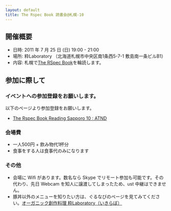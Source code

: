 ```yaml
---
layout: default
title: The Rspec Book 読書会@札幌-10
---
```

## 開催概要

- 日時: 2011 年 7 月 25 日 (日) 19:00 - 21:00
- 場所: 粋Laboratory （北海道札幌市中央区南1条西5-7-1 敷島南一条ビルB1）
- 内容: 札幌で[The RSpec Book](http://pragprog.com/book/achbd/the-rspec-book)を輪読します。

## 参加に際して

### イベントへの参加登録をお願いします。

以下のページより参加登録をお願いします。

- [The Rspec Book Reading Sapporo 10 : ATND](http://atnd.org/events/17878)

### 会場費

- 一人500円 + 飲み物代1杯分
- 食事をする人は食事代のみになります

### その他

- 会場に Wifi があります。数名なら Skype でリモート参加も可能です。その代わり、先日 Webcam を知人に譲渡してしまったため、ust 中継はできません。
- 豚丼以外のメニューを知りたい方は、ぐるなびのページを見てみてください。[オーガニック創作料理 粋Laboratory（いきらぼ）](http://r.gnavi.co.jp/h323500/)
